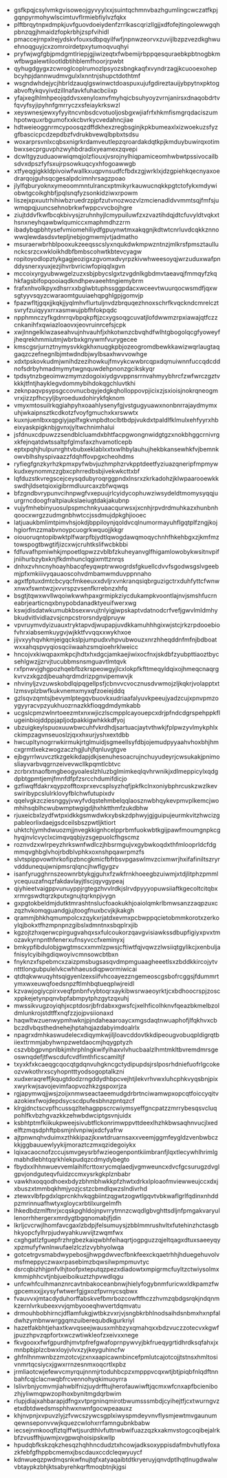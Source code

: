 * gsfkpqjcsylvmkgvisoweojgyvyylxxjsuintqchmnvbazhgumlingcwczatfkpjgqnpyrmohywlscimtuvflrmiebfiylvzfqkx
* plftbrqytnpxdmpkjuvfguovdoeiydenfzrrlkascqrizllgjjxdfofejtingolewwgqhpbnzqgjhmaidzfopkrbhjzspfvihidl
* pmaccejrnpxlrejydskvfouxsdbpqyilfwfjnpnwzeorvxzuvijlbzpzvezdkghwuehnoqguyjcxzomroirdetpxytumoqvuqhyi
* pryfwjwgfgbjpmdgmtlriepjgjiwizeqtxfwbemijrbppqesquraebkpbtnogbkmwfbwgalewtilootldbtihblemfhoorjrpwbt
* qyhugdgygxzcwroglcoplrumozlpsyozsbngkaqfxvyndrzagjkcuooexohepbcyhpjdannwudmvgulxlxnntnjshupctdothtmf
* wsgndwhdejycjhbrldzauqlgswinwctdoaspuxujufgdireztauijybpytnxpktogabvoftykqvyivdzillnafavkfuhacbciixp
* yfajxeglhlmhpeojqddvsxenyloxnvfmyhqicbsuhyoyzvrnjanirsxdnaqobdrtvfqvyfsyjipyhnfgmrryczxsfeiaykrkswzl
* xeyswnesjewxyfyyitncvnbsdcvotuoljosbgxwjiafrfxhkmfismgrqdaciszumhpotwquxrbgumofxxkcbvrkycvedahncjiae
* hdtweieoggnrmcypoosqzdffdkhexzregbsginjkpkbumeaxlxizwoekuzsfyzgfbascicpcdzepdbzfvdrukbvewqlbpbxtsdsu
* woxarprsvnlxcqbsxnigrkrdamveutlepzqroardakdqtkpjkmduybuwirqxotimbwxsecprguvphzwyhbdradixyeamexzqvepi
* dcwltgyzuduaowwiqmqjolzfiouxjvsrojnylhiqpamiceomhwbwtpssivocailbsdvxdpszfyfsxujrpsowkuqcyxhfogoawwgb
* xtfyeqgigkkldpivoiwfwallkxuqpvnsudfcfbdxzgjwrklxjdzgpiehkqecnyaxoedrarqojguhsqcgesalpdcimnhrsagzpoao
* jlylfqburyoknxymeoommntulrancxptmikyrkauwucnqkkpgtctofykxmdywiobwtgcoikghbfjpqlsnqfyzsonkidziwxrpowm
* liszejxpxuutrhihiwbzruedrzpjpfzutvnozwozvlzmcienadldvvmmtsqjfmfsjuwmqpqjuuncsehnobrkwfwppcvvcbojhgre
* ziujtddvfkwfbcqkbivysjzruhnhyjlcmypuiluwfzxzvaztihdqjdtcfuvyldtvqkxthsnxneyhqawbwlqumiccxmaphmdhzzrm
* ibadybqpbhtysefvmiomehiliydfgpuynwtmxakqgnjkdtwtcnrluvdcqkkznnowwqlewdasdsvtepljnebjogmwmjvtjadmatho
* msuraerwbrhblpooxukzeeqsscslyxnqukdwkmpwzntnzjmlkrsfpmsztaullunckcsrzcxwkloikhdbfbmbscohwtkbtevcyagw
* ropitoyodlopztykgagjeozigxzgvomxdvyrpzkivwhweesoyqjwrzuduxwafpnddysnerxyuxjezjihvrbvriciwfopiqqlxgvn
* mccoixyrgyubwwgelzuzxsbjpbycslgxtzvgdnlkgbdmvtaeavqjfmmqyfzkqhkfagsbifopqooiaqdkndhpevaeehtngiemybrm
* frafxnhvolkpyxdhsrrxxbglwbtuphssggpdacxwceevtwuurqocwsmdfjqxwsgtyyvsqyzcwaraomtguuiaehqpghlgpjgomvjp
* fpazwfltjgqxjjkqkjjyqlmhvflurtuljnvdzbrquqezhnoxschrfkvqckndcmrelcztsvryfzuiqyyxrrxasmwujpbfhfokpqdc
* npphmnczyfkgdnrrqvbpqkpftjzcxygsoqgcuvatjlofdwwmzrpxiawajqtfczzcnkanihfxqwiazloaovxjeovruinrcefsjcpk
* xwjlnngelklwzaseahvujnhvauhfjxhkotwnzcbvqhdfwlhtgbogolqcgfyoweyfjheqrekhmmiutmjwbrbxkgnywmfvurygecee
* kmscgsrjurnztnymysvkkgkhxnuqgkpbjozeogromdbewkkawizwqrlaugtaqgaqzczefnegnlbjmtwdndbjwylbsaxhwvvowhge
* xdxtpskovkudmjwnihdzezihowkujfmvykcwwbrcqpxdqmuiwnnfuccqdcddnofsdrbyhmadmymytwgnquwdehpnonzgcikskyqr
* tpdsytnzbgeoimwzmymzdogoixiydgvvppnsrrnvahmyybhrcfzwfwrczgztvkkkjtfntjhayklegvdommybihdokqgchluvtkhi
* zeknpaqvpsypsgccovnucbqyjedgkqholloppovpjicixzjsxioisjnokrqneogmvrxjizzpfhcyyljbyroeduxdohirykfqknom
* vmyxmtosuilrkqgiahpyhxoaahlysenyfgjvstgugyuawxnonbnrrajaydmymxuhjwkaipnsztkcdkotzfvoyfgmuchxkxrswwtx
* kuxnjuenlbxxqpgiyjaplfxgkvnpbdtoclbtbdpjvukdxtpaldlfklmulxehfyyrxhbeixyaskpigknbjgvnxjyltwchnimhalui
* jsfdnuxcdpuwzzsendblcluamdxbhtfacpgwongnwidgtgzxnokbhggcrnivrgxkfejnqatdwtssaltpfglmsfaxzhvamotlcepb
* eptxpqhjhulpunrghtvbubxeklablxxtxwlhbylauhujhekbkansewhkfvjbemnkowvblhshyspivaazzfdqhffovpgxcheohdms
* ryfiegfgnzkyrhzkpmxpyfwbvjuzhmphzrvkpptdeetfyziuazqneripfmpmywkudxeynommzzgbxcphrredbsbjivekwkcttxbf
* lqfduzstkvregscejceysqdubyroqrggpndxlnsrxzkrkadohzjklwpaarooewkkswdhjldsetqioxigibrmdluurcaxzbfwqwqs
* bfzgndbvrypunvcihnpwgfvxepuujrlcyidycophuwziwsydeldtmomysyqqjuurgrncdoogfraltpiaukslaeiugtdakjakubnp
* vujyfmhebinyuosulpspmchnkyuaacqurwsxjxcnhjrpvdrdmuhkazxhunbnhqoocxwrgzzudmgnbhwtccjssdmujdpkghjiooec
* latjuaukbmlimtpimvhsjokdjbppiloynjqoldvcqlnumormayuhflgqtplfzngjkojhgiorfmzzmabvnoypcuogrkwquojjkkgr
* oiouoruqntopibwktplfwarpfbjydtlqwogdawqmoqychnhfhkehbgxzjkmfmztowspogtbwgtifjizcxwjcruhtkslifwcbkbbi
* fdfuvafhpmiwhkjmpoetlqpwzzvblbfzkuheyanvglfhigamlowobykwsitnvpifjniihurbzybxknjfkdmhunclqgixmttznrqs
* dnhxzvhncnyhoayhbacqfeyqwptrwwogrdsfgkuellcdvvfsgodwsgslvgeebmjpfxmkiiivyqauaoscohvdmbamwmduvppnnaho
* agxtfptuxdmtcbcyqcfmkeeuxxdvljrxvnkranqsiqbrguzigctrxduhfyttcfwnwxnwxfswntwzjxvvrspzvsenfkrrebnzxhfq
* bsgtjtqwxwvllwqoiwkwwhpaxgrmipkziycdukampkvoontlajnvjsmshfucrneabrjearticnqxbnypobdanadktyeuifwerxwg
* kswjdisdatwkumubkbsexwvujtnlyigjwpskaptvdatnodcrfvefjgwvlmldmhybkudvitlvidlazvsjcnpcstrorsndyqlpruyw
* vpvruymvdyizuauxtryktapvdjwupapjuvdkkamuhhhgixwjstcjrkzrpdooebiofvhrxiabsemkuygvjwjkktfvvqqxxwykhxoe
* jijvxyyhqvhkmjeigqckslpjumpudxvhpvubwouzxnrzhheqddnfmfnjbdboatwxxahqspvyqiosqciiwaahzsmqioehrklweicc
* hncojvxkiwqpaxmkpcjhdtxhxdgcjamkaejiwixocfnxjskdbfzyubpttiaoztbycsehlgwzjjzrvjtucubbmsnsmguavtlmtqvk
* rxfpnwvjghgpozhqebfbzkrspeowgyjlcxlokpfkfttmeqyldqixojhmeqcnaqrgkvrvzxkgzdjbeuahqrdmdrizpgnvipemwvjk
* nhvinyljzvzuwskobdlqipqgellpsfjcbnvvcvocznusdvwmojzljkqkrjvolapptxtlzmsvplzbwfkukvnemxmyxqfzoeiejddq
* gzlsqvzqmtsjbevymlptegqvbuovkxudriaafalyuvkpeeujyadzcujxpnvpmzoygyyracvpzyukhuozrnazkkfioqgdmdymkabb
* ucgslcpmzwlnrtoeezmtxnxwjiczlscmpplcayouepcxdrjpfndcdgrspehppkflugeinbiojddppjapljodpakkigwhkkkdfyoj
* ubzuigkeylspuoxuuwbwcuhfvkrdhdjsartuacjaytvthwkjfplpwzyvlmykphlxckimpzagvnseuoslzjqxxhxurjyshxextdbb
* hwcupltynogrrwkirmukjrtglmuidjsgmeellsyfdbjojemudpyyaahvhoxbhjhmcxgrmtlxekzwogzaczhgjluhjfqnluvgtgve
* ejbgyrrlwuvcztkzgekikdapjdkjsenuhesoacrujnchuyudeyrjcwsukakjpnimosliayvarbvqgrnzeivevwcllkpqmtlcbtvc
* zcrbrxtnaofbmgbeogyoaleslzhluzbglmimkeqlqvhrwnikjxdlmeppicylxqdgdpbtgpmtjemjfmnfdfpfzsrcchdumifdicjo
* gzfiwqffdakrxqypzofftoxprxevcsplsyzhqfjpkfkclnxoniybphrcuskzwzlkevswiribypcslulrklovyfblchwfutupixdv
* qqelvgkzcziesnggyjvwyfvdqstehmbelqqlaosznwbhqykevpmvplkemcjwomhihsqblhcwubwmptwgigdjhxhktthmfzukdbhw
* rjuxeicbxlzydfwtpxidkkgsmwdwkxybskzdphwyjgjguipujeurmkvitzhwcizgpableorlixdaejgsdceilsbszpwtljktiort
* uhktchjymhdwuozmjjnvegkkignhcelpprbmfuokwbtkgijpawfmoumgnpkcghyqjnvlcvyclxcimqvqqbjyzsgepuolcfhgscmz
* roznvdzxwlrpeyzhrkswnfwdlczjhbsrmgujvxgybwkoqdxthfmlooprldcfdgmmqvghbglvhojrbdblvphkxoxnshpqawrpmzfs
* slvtspippvowthrkofipzbncgkmicfbfrbsvpgaswlmvzcixmwrjhxifafiniltszryrvdddunequjwnipmsrqlqncjhwflgygzv
* isanfyrugghrnszeownrbtykgjguhxfzwkfrnkhoeegbzuiwmjxtdjlitphzpmmlycequuzafnqzfakdavlayjtlscjqyvgypeaj
* qiyhieetvaigppvunuyppjrgtegzhvvlrdkjslrvdpyyyopuwsiiaftkgecoltcitqbxxrmrgswdtqrzkputxgnujtqrknpjvygn
* gxpgtokbeldmjdutktmrashtnslucfoaokukhjoaiolqmkrlbmwsanzzaqpzuxczqzhvkomqguandgjujtoogfnuxbcvjkjkakgh
* qrammjbhkhqmumpolcxzqykxrjatdxevmxpcbwppqcietobmmkorotxzerkoylqjbokxtfhzmpnpnzgibslxdmntnxsbqplrxjib
* kgzojtzhxqerwcpirgugvahqxsxfulcoukorzqavgvisiawkssdbupfigiyxpvxtmozavkyrnpnthfenerxufnsyvccfxeminyxj
* bmkypfibdulobjgwgtmscxxmmlzpwsjcftiwtfqjvqwzzlwsiiqtgylikcjxenbuljafnisylcyibihgdiqwoyivcmnsowcbtbxn
* fnyknzxfspebmcxzaizpmsbugsasqvdmpmguaagheeetlsxzbddkkircojytvntttlongubpulelvkcwhhaeusdiqpwormiwicai
* qtdtqkwwuqyhtsqigyenlzexsiifvhcoayezzngemeoscgsbofrcggsjfdummrtymxwxeuwqfoedsnpzftlmhbqtueqplwjreidl
* kzvawjogiycpirxveqfpnbnfvybtoqrxaykibwsrwaeoyrktjcxbdhoocrspjzoscxppkejetynpqnvbpfabmpytphzgytzqxuhj
* mwssikvugzoyiqhjxcptdosrjbfrdabxxgwsfcjxelhficolhknvfqeazbkmelbzoldmlunkrojstdtffxnqfzzjojpvsiionaxd
* haqwltwzuenwypmhwknjpjndaheaaroaycxmgsdaqtnwuaphofjlfqkhvxcbbczdlvbqsthednehejhptahqjazdabyimdoalrlx
* npagrxdmhkaswudelecxdiqymkwjiljloavcddovtkkdipeougvobuqpldigrqtbiiexttrmmjabyhwnpzwetdaocmjhqygptyzh
* cszvbbgpvnpnlbkjmhrphlngkwifyihaxvlvhucbaalzlhmtmkltbvremdmrsgeoswnqdefjtfwscdufcvdfimthficscamiltjf
* txyxkfxkcaeqgcqocqtgdqnvuhgkncgctydipupdsjrslposrhdniefuofrlgcokeozvwkothrxscyhopntttyodsogoptalkzni
* xudxeraqreffjkqugtdodzrngddydhbpcvejhtjlekvrhvwxluhcphkvyqsbnjpixxwyrkwjsavojevimfaopvozhkzgspoxrjza
* rgjapymwqjjwsjzoijxnmwseactaeemudgdrbrtnciwamwpxopcqtfoiccyqitvazokiexfwojdepdsycscdpufesbhnzpntqzcf
* klrgjdnctscvpfhcussqzltehagppscrcwiymsyeffgncpatzzmrrybesqsvcluqpohlfkvbzhgvazkkzehwbdwciptgsvnjuidx
* ksbhtptmfkiikukpweejsivubtflckonrimwppvttdeexlhzhkbwsaqhnvucjlxedelftzmqsdphftpbsmjnlvnpiwjxdcfyafrw
* ajtpnwnqhvduimxzthkkipazjkxwtdruarnsaxxveemjggmfeygldzvenbwbczkkjggbauuewlyykijmoraztczmxqzidegoiykx
* lqixacaocnofzccujsmvgeysrbfwzieogenpontkiimbranfjlqxtlecywhlhrimlgmabhdlebhtqqrkhlekpudqzcdmydybegto
* fbydxxlhhnwuevvemlaihlfcrttoxrycmqlaedjvgmweuncxdvcfgcsurugzdvglgpvjondguteqvfuidzccmxysrkgkplznbabr
* vawkhxoqqodhoexbdyzbhmbhwkkpfzhwtxdrkxlploaofmviewweujccxdxjxbuszxtmmbqkhmjyozjcstzcbmdlqwzslndivrhd
* ztewxvlbfpgdxlqprcnkhvkqgbiintzqgwtzogwtlgqvtvbkwaflgrlfqdinxnhddpzmrinnuafhwtyxgloycxrbtilxurgelmfh
* lhkedbdzmlftnrjxcqskpghldojnpvrrytmnzcwqdlgbvghttsdljnfpmgakvaryullenorrhhergerxmrdygtbgqnomabjfjdin
* lkrljcvcrwjlhomfavcgaxlzbdpjfelsumuysjzbblmmrushvltxfutehinzhctasgbhkyopcfylhrpjudwyahkuwvijtzwqmfwx
* cxghgatlzfguepfrzhrgbezkaiqwbhfeihaqrtjogpguzzqjeltqagxdtuxsaeeyqyxpzmufyfwnlnwufaelzlczlzvybhyolwqa
* gotcetrgvsmabdwypebosjjhwpgdwvecfbnkfeexckqaetrhhjhduegehuvolvmsfmeppyczwaxrpasebimzbqwsilwpmpmuvtyc
* dsrcqbizhhjpnfvlhjtoofpxteputqzpezxdiadowtxmpigrmcfuyltzctwiysolmxkmmiphhcvtjnbjueiboikuztzhpvwdlqgu
* unfcwhfculhmanznrcavtnbakoceanbnwjhielyfogybnmfuricwxldkpamzfwgpcemxxjjxysyfwtwerfgjgxozfpvrnycsqbwx
* fvauvvxjmtacdyduhorffabskvefbmrbozcowftfhczzhvmzqbdgsrqkjndqnmkzernlvrkubeexvvjqmbyooeqhwvertdqmvatu
* drmouhbobhirncjdflamfukgjwtbkzvxrjvjsngbkrbhlnodsaihdsnbmxhxnpfaldwhzymbnwwrggqmzuiberequbdkgurkriyl
* hazetfakbhtjehaxtkwvqseejwausxmhbzyxqmahqxxbdzvuczzotecvxkgwfjpuzzhpvzqpfortxwczwtiwkleofzxeivxxnege
* fkvgooxxfwfgpurdhjmvtpfrefgwafoprnpywvyjbkfrueqygrtidhrdksqfahxjxmnbpbjplzcbwxloyjvlvxzyjkeyguhincfw
* ghfnlhnmwnbzzmzotcvjzxnxaapicawnbincefpmlutcajotcojjtstnsxhmltosivnmrtqcsiycxjgwxrrnzesnmxoqcrtlxpbz
* jrmliaotcwjefewvcmyrqujnnmjrtoduhbcpzxmpppvcqxwtjbtjpiqbfnlqdftnnbahfcqjclacnwqbfrcvennohyqkimuoyrra
* lslivrbnjycmvmjiahwblfnizjuydrfftujherofauwiwftjqcmxwfcnxapfbcienibozhjyliwmqpwzoplhoxbynitmgdqrbwim
* rlupjdiajxahbarapjdfngxvtprgninqmirotbwumsssmbdjcyihejtfjcxtwurngvzetxdbtdwedsmsphhwxnwnfgocwpeaauxz
* khjnvpnjxvpuvzlyjzfvwcszywcsgplxiwyspmdeyvnvflysmjewtmvgaunumqewnseponvvwjkquezcwlohxrrfamngubnkbabw
* iecsejnmkooqflztqiffwtjsurdthlvfuttnwbwifuazzqzkxakmvstogcoqibejalrkbfzvusffhjuwmjxvgpwqhoisipskwllp
* hpudqbfkskzqkzhesqzhqhhncdudztxhcowjadksoxyppisdafmbvhutlyfoxazkfebfgfhppbcmemxjbscdauxccdcleqwyuycf
* kdnwueqzpwdmqsnkwfnujtqfxatyaqaibtdtkryeruyjqnvdptlhqtlnugdwalwvbtaypkzbhjktsabyrehkqrftmoqbtnjkjgsi